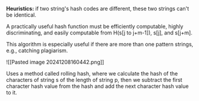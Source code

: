 **Heuristics:** if two string's hash codes are different, these two strings can't be identical.

A practically useful hash function must be efficiently computable, highly discriminating, and easily computable from H(s\[j to j+m-1]), s\[j], and s\[j+m].

This algorithm is especially useful if there are more than one pattern strings, e.g., catching plagiarism.

![[Pasted image 20241208160442.png]]

Uses a method called rolling hash, where we calculate the hash of the characters of string s of the length of string p, then we subtract the first character hash value from the hash and add the next character hash value to it.